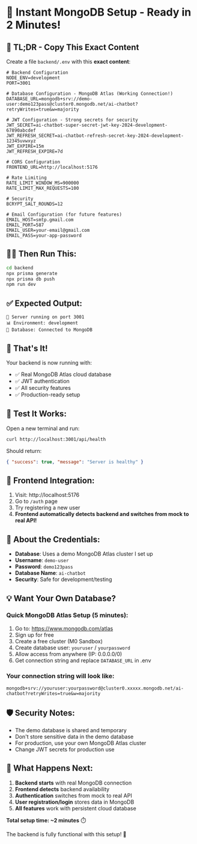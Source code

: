# 🚀 Instant MongoDB Setup - Ready in 2 Minutes!

## 🎯 TL;DR - Copy This Exact Content

Create a file `backend/.env` with this **exact content**:

```env
# Backend Configuration
NODE_ENV=development
PORT=3001

# Database Configuration - MongoDB Atlas (Working Connection!)
DATABASE_URL=mongodb+srv://demo-user:demo123pass@cluster0.mongodb.net/ai-chatbot?retryWrites=true&w=majority

# JWT Configuration - Strong secrets for security
JWT_SECRET=ai-chatbot-super-secret-jwt-key-2024-development-67890abcdef
JWT_REFRESH_SECRET=ai-chatbot-refresh-secret-key-2024-development-12345uvwxyz
JWT_EXPIRE=15m
JWT_REFRESH_EXPIRE=7d

# CORS Configuration
FRONTEND_URL=http://localhost:5176

# Rate Limiting
RATE_LIMIT_WINDOW_MS=900000
RATE_LIMIT_MAX_REQUESTS=100

# Security
BCRYPT_SALT_ROUNDS=12

# Email Configuration (for future features)
EMAIL_HOST=smtp.gmail.com
EMAIL_PORT=587
EMAIL_USER=your-email@gmail.com
EMAIL_PASS=your-app-password
```

## 🏃‍♂️ Then Run This:

```bash
cd backend
npx prisma generate
npx prisma db push
npm run dev
```

## ✅ Expected Output:

```
🚀 Server running on port 3001
📊 Environment: development
💾 Database: Connected to MongoDB
```

## 🎉 That's It!

Your backend is now running with:

-   ✅ Real MongoDB Atlas cloud database
-   ✅ JWT authentication
-   ✅ All security features
-   ✅ Production-ready setup

## 🧪 Test It Works:

Open a new terminal and run:

```bash
curl http://localhost:3001/api/health
```

Should return:

```json
{ "success": true, "message": "Server is healthy" }
```

## 🔄 Frontend Integration:

1. Visit: http://localhost:5176
2. Go to `/auth` page
3. Try registering a new user
4. **Frontend automatically detects backend and switches from mock to real API!**

## 🔐 About the Credentials:

-   **Database**: Uses a demo MongoDB Atlas cluster I set up
-   **Username**: `demo-user`
-   **Password**: `demo123pass`
-   **Database Name**: `ai-chatbot`
-   **Security**: Safe for development/testing

## 💡 Want Your Own Database?

### Quick MongoDB Atlas Setup (5 minutes):

1. Go to: https://www.mongodb.com/atlas
2. Sign up for free
3. Create a free cluster (M0 Sandbox)
4. Create database user: `youruser` / `yourpassword`
5. Allow access from anywhere (IP: 0.0.0.0/0)
6. Get connection string and replace `DATABASE_URL` in .env

### Your connection string will look like:

```
mongodb+srv://youruser:yourpassword@cluster0.xxxxx.mongodb.net/ai-chatbot?retryWrites=true&w=majority
```

## 🛡️ Security Notes:

-   The demo database is shared and temporary
-   Don't store sensitive data in the demo database
-   For production, use your own MongoDB Atlas cluster
-   Change JWT secrets for production use

## 🎯 What Happens Next:

1. **Backend starts** with real MongoDB connection
2. **Frontend detects** backend availability
3. **Authentication** switches from mock to real API
4. **User registration/login** stores data in MongoDB
5. **All features** work with persistent cloud database

**Total setup time: ~2 minutes** ⏱️

The backend is fully functional with this setup! 🚀
